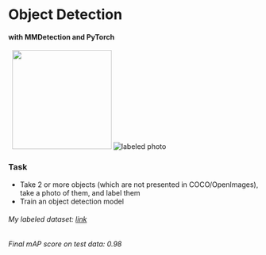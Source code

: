 # Object Detection
#### with MMDetection and PyTorch
&nbsp;
<img src="https://github.com/foxxyanya/Computer-Vision-Course-2022/blob/main/3.%20Object%20Detection%20(PyTorch%2C%20MMDetection" width="200" height="200" />
![labeled photo](https://github.com/foxxyanya/Computer-Vision-Course-2022/blob/main/3.%20Object%20Detection%20(PyTorch%2C%20MMDetection)/model_output.jpg)
### Task
- Take 2 or more objects (which are not presented in COCO/OpenImages), take a photo of them, and label them
- Train an object detection model
&nbsp;
###### My labeled dataset: [link](https://drive.google.com/drive/folders/1qqujiqzccghQPhcvrdY4jr6bsHcHzlg6?usp=sharing)
###### Final mAP score on test data: 0.98